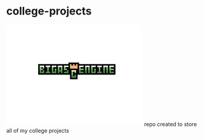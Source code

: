 # college-projects

![logo](heroes-of-loot/resources/logo.png)
 repo created to store all of my college projects 
